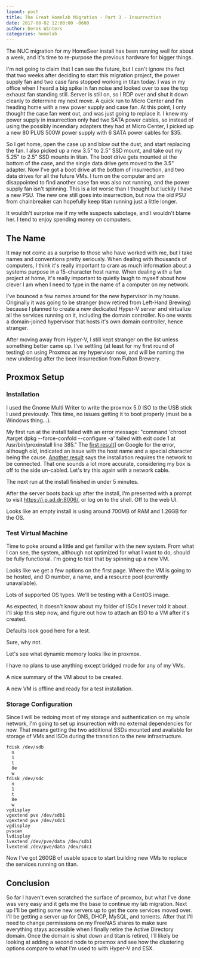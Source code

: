 ```yaml
---
layout: post
title: The Great Homelab Migration - Part 3 - Insurrection
date: 2017-08-02 12:00:00 -0600
author: Derek Winters
categories: homelab
---
```


The NUC migration for my HomeSeer install has been running well for about a week, and it's time to re-purpose the previous hardware for bigger things.

I'm not going to claim that I can see the future, but I can't ignore the fact that two weeks after deciding to start this migration project, the power supply fan and two case fans stopped working in titan today. I was in my office when I heard a big spike in fan noise and looked over to see the top exhaust fan standing still. Server is still on, so I RDP over and shut it down cleanly to determine my next move. A quick run to Micro Center and I'm heading home with a new power supply and case fan. At this point, I only thought the case fan went out, and was just going to replace it. I knew my power supply in insurrection only had two SATA power cables, so instead of using the possibly incendiary adapters they had at Micro Center, I picked up a new 80 PLUS 500W power supply with 6 SATA power cables for $35.

So I get home, open the case up and blow out the dust, and start replacing the fan. I also picked up a new 3.5" to 2.5" SSD mount, and take out my 5.25" to 2.5" SSD mounts in titan. The boot drive gets mounted at the bottom of the case, and the single data drive gets moved to the 3.5" adapter. Now I've got a boot drive at the bottom of insurrection, and two data drives for all the future VMs. I turn on the computer and am disappointed to find another case fan was also not running, and the power supply fan isn't spinning. This is a lot worse than I thought but luckily I have a new PSU. The new one still goes into insurrection, but now the old PSU from chainbreaker can hopefully keep titan running just a little longer.

It wouldn't surprise me if my wife suspects sabotage, and I wouldn't blame her. I tend to enjoy spending money on computers.

## The Name

It may not come as a surprise to those who have worked with me, but I take names and conventions pretty seriously. When dealing with thousands of computers, I think it's really important to cram as much information about a systems purpose in a 15-character host name. When dealing with a fun project at home, it's really important to quietly laugh to myself about how clever I am when I need to type in the name of a computer on my network.

I've bounced a few names around for the new hypervisor in my house. Originally it was going to be stranger (now retired from Left-Hand Brewing) because I planned to create a new dedicated Hyper-V server and virtualize all the services running on it, including the domain controller. No one wants a domain-joined hypervisor that hosts it's own domain controller, hence stranger.

After moving away from Hyper-V, I still kept stranger on the list unless something better came up. I've settling (at least for my first round of testing) on using Proxmox as my hypervisor now, and will be naming the new underdog after the beer Insurrection from Fulton Brewery.

## Proxmox Setup

### Installation

I used the Gnome Multi Writer to write the proxmox 5.0 ISO to the USB stick I used previously. This time, no issues getting it to boot properly (must be a Windows thing...).

My first run at the install failed with an error message: "command 'chroot /target dpkg --force-confold --configure -a' failed with exit code 1 at /usr/bin/proxinstall line 385." The [first result](https://forum.proxmox.com/threads/chroot-target-dpkg-error.3874/)] on Google for the error, although old, indicated an issue with the host name and a special character being the cause. [Another result](https://forum.proxmox.com/threads/so-here-is-the-thing.35931/) says the installation requires the network to be connected. That one sounds a lot more accurate, considering my box is off to the side un-cabled. Let's try this again with a network cable.

The next run at the install finished in under 5 minutes.

After the server boots back up after the install, I'm presented with a prompt to visit https://i.p.ad.dr:8006/, or log on to the shell. Off to the web UI.

Looks like an empty install is using around 700MB of RAM and 1.26GB for the OS.

### Test Virtual Machine

Time to poke around a little and get familiar with the new system. From what I can see, the system, although not optimized for what I want to do, should be fully functional. I'm going to test that by spinning up a new VM.

Looks like we get a few options on the first page. Where the VM is going to be hosted, and ID number, a name, and a resource pool (currently unavailable).

Lots of supported OS types. We'll be testing with a CentOS image.

As expected, it doesn't know about my folder of ISOs I never told it about. I'll skip this step now, and figure out how to attach an ISO to a VM after it's created.

Defaults look good here for a test.

Sure, why not.

Let's see what dynamic memory looks like in proxmox.

I have no plans to use anything except bridged mode for any of my VMs.

A nice summary of the VM about to be created.

A new VM is offline and ready for a test installation.

### Storage Configuration

Since I will be redoing most of my storage and authentication on my whole network, I'm going to set up insurrection with no external dependencies for now. That means getting the two additional SSDs mounted and available for storage of VMs and ISOs during the transition to the new infrastructure.

```
fdisk /dev/sdb
  n
  1
  t
  8e
  w
fdisk /dev/sdc
  n
  1
  t
  8e
  w
vgdisplay
vgextend pve /dev/sdb1
vgextend pve /dev/sdc1
vgdisplay
pvscan
lvdisplay
lvextend /dev/pve/data /dev/sdb1
lvextend /dev/pve/data /dev/sdc1
```

Now I've got 260GB of usable space to start building new VMs to replace the services running on titan.

## Conclusion

So far I haven't even scratched the surface of proxmox, but what I've done was very easy and it gets me the base to continue my lab migration. Next up I'll be getting some new servers up to get the core services moved over. I'll be getting a server up for DNS, DHCP, MySQL, and torrents. After that I'll need to change permissions on my FreeNAS shares to make sure everything stays accessible when I finally retire the Active Directory domain. Once the domain is shut down and titan is retired, I'll likely be looking at adding a second node to proxmox and see how the clustering options compare to what I'm used to with Hyper-V and ESX.

